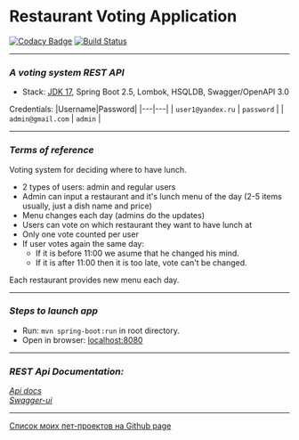 # Restaurant Voting Application
[![Codacy Badge](https://app.codacy.com/project/badge/Grade/52674c3595a34ff49b6875f2119298fa)](https://www.codacy.com/gh/KVostok/RestaurantVotingApplication/dashboard?utm_source=github.com&amp;utm_medium=referral&amp;utm_content=KVostok/RestaurantVotingApplication&amp;utm_campaign=Badge_Grade)
[![Build Status](https://app.travis-ci.com/KVostok/RestaurantVotingApplication.svg?branch=master)](https://app.travis-ci.com/KVostok/RestaurantVotingApplication)

---
### _A voting system REST API_
- Stack: [JDK 17](http://jdk.java.net/17/), Spring Boot 2.5, Lombok, HSQLDB, Swagger/OpenAPI 3.0 <br>

Credentials:
|Username|Password|
|---|---|
| `user1@yandex.ru` | `password` |
| `admin@gmail.com` | `admin` |

---
### _Terms of reference_
Voting system for deciding where to have lunch.

* 2 types of users: admin and regular users
* Admin can input a restaurant and it's lunch menu of the day (2-5 items usually, just a dish name and price)
* Menu changes each day (admins do the updates)
* Users can vote on which restaurant they want to have lunch at
* Only one vote counted per user
* If user votes again the same day:
    - If it is before 11:00 we asume that he changed his mind.
    - If it is after 11:00 then it is too late, vote can't be changed.

Each restaurant provides new menu each day.

-------------------------------------------------------------
### _Steps to launch app_
- Run: `mvn spring-boot:run` in root directory.
- Open in browser: [localhost:8080](http://localhost:8080)<br>
-----------------------------------------------------

### _REST Api Documentation:_<br>
[_Api docs_](http://localhost:8080/v3/api-docs) <br>
[_Swagger-ui_](http://localhost:8080/swagger-ui.html) <br>

---
[Список моих пет-проектов на Github page](https://kvostok.github.io/my-pet-projects/)
